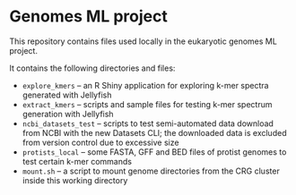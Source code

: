 # Genomes ML project

This repository contains files used locally in the eukaryotic genomes ML project. 

It contains the following directories and files:
- `explore_kmers` – an R Shiny application for exploring k-mer spectra generated with Jellyfish
- `extract_kmers` – scripts and sample files for testing k-mer spectrum generation with Jellyfish
- `ncbi_datasets_test` – scripts to test semi-automated data download from NCBI with the new Datasets CLI; the downloaded data is excluded from version control due to excessive size
- `protists_local` – some FASTA, GFF and BED files of protist genomes to test certain k-mer commands
- `mount.sh` – a script to mount genome directories from the CRG cluster inside this working directory
